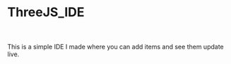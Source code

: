 # ThreeJS_IDE
<BR>
<BR>
This is a simple IDE I made where you can add items and see them update live.
